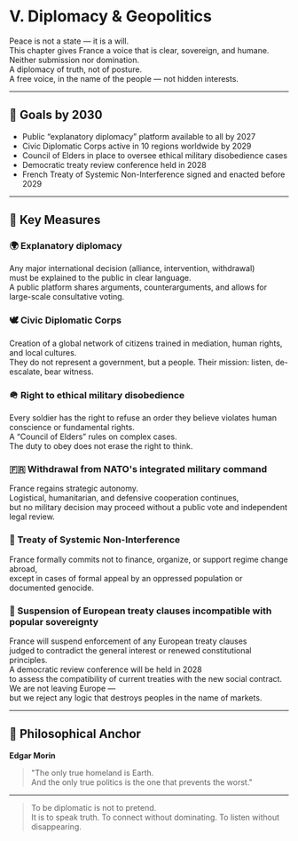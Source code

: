 # V. Diplomacy & Geopolitics

Peace is not a state — it is a will.  
This chapter gives France a voice that is clear, sovereign, and humane.  
Neither submission nor domination.  
A diplomacy of truth, not of posture.  
A free voice, in the name of the people — not hidden interests.

---

## 🎯 Goals by 2030

- Public “explanatory diplomacy” platform available to all by 2027  
- Civic Diplomatic Corps active in 10 regions worldwide by 2029  
- Council of Elders in place to oversee ethical military disobedience cases  
- Democratic treaty review conference held in 2028  
- French Treaty of Systemic Non-Interference signed and enacted before 2029  

---

## 📜 Key Measures

### 🌍 Explanatory diplomacy  
Any major international decision (alliance, intervention, withdrawal)  
must be explained to the public in clear language.  
A public platform shares arguments, counterarguments, and allows for large-scale consultative voting.

### 🕊 Civic Diplomatic Corps  
Creation of a global network of citizens trained in mediation, human rights, and local cultures.  
They do not represent a government, but a people. Their mission: listen, de-escalate, bear witness.

### 🪖 Right to ethical military disobedience  
Every soldier has the right to refuse an order they believe violates human conscience or fundamental rights.  
A “Council of Elders” rules on complex cases.  
The duty to obey does not erase the right to think.

### 🇫🇷 Withdrawal from NATO's integrated military command  
France regains strategic autonomy.  
Logistical, humanitarian, and defensive cooperation continues,  
but no military decision may proceed without a public vote and independent legal review.

### 🤝 Treaty of Systemic Non-Interference  
France formally commits not to finance, organize, or support regime change abroad,  
except in cases of formal appeal by an oppressed population or documented genocide.

### 🧾 Suspension of European treaty clauses incompatible with popular sovereignty  
France will suspend enforcement of any European treaty clauses  
judged to contradict the general interest or renewed constitutional principles.  
A democratic review conference will be held in 2028  
to assess the compatibility of current treaties with the new social contract.  
We are not leaving Europe —  
but we reject any logic that destroys peoples in the name of markets.

---

## 🧠 Philosophical Anchor

**Edgar Morin**  
> "The only true homeland is Earth.  
> And the only true politics is the one that prevents the worst."

---

> To be diplomatic is not to pretend.  
> It is to speak truth. To connect without dominating. To listen without disappearing.
